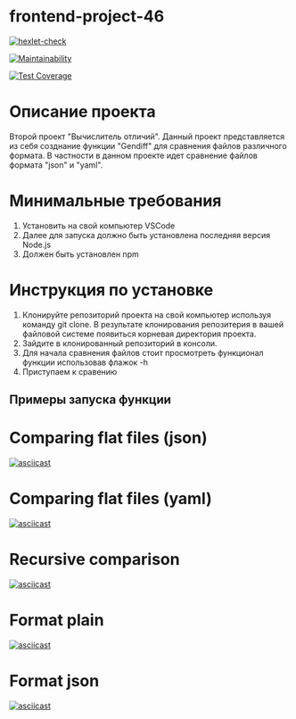 # frontend-project-46
[![hexlet-check](https://github.com/Vlad-disc/frontend-project-46/actions/workflows/hexlet-check.yml/badge.svg)](https://github.com/Vlad-disc/frontend-project-46/actions/workflows/hexlet-check.yml)

[![Maintainability](https://api.codeclimate.com/v1/badges/aa17a876d194b2d0ab4e/maintainability)](https://codeclimate.com/github/Vlad-disc/frontend-project-46/maintainability)

[![Test Coverage](https://api.codeclimate.com/v1/badges/aa17a876d194b2d0ab4e/test_coverage)](https://codeclimate.com/github/Vlad-disc/frontend-project-46/test_coverage)


# Описание проекта

Второй проект "Вычислитель отличий". Данный проект представляется из себя созднание функции "Gendiff" для сравнения файлов различного формата. В частности в данном проекте идет сравнение файлов формата "json" и "yaml".

# Минимальные требования

1. Установить на свой компьютер VSCode
2. Далее для запуска должно быть установлена последняя версия Node.js
3. Должен быть установлен npm

# Инструкция по установке

1. Клонируйте репозиторий проекта на свой компьютер используя команду git clone. В результате клонирования репозитерия в вашей файловой системе появиться корневая директория проекта.
2. Зайдите в клонированный репозиторий в консоли.
3. Для начала сравнения файлов стоит просмотреть функционал функции использовав флажок -h
4. Приступаем к сравению

## Примеры запуска функции

# Comparing flat files (json)
[![asciicast](https://asciinema.org/a/672810.svg)](https://asciinema.org/a/672810)


# Comparing flat files (yaml)
[![asciicast](https://asciinema.org/a/GMCVE9w0EkaQzSsXuriNZjIyL.svg)](https://asciinema.org/a/GMCVE9w0EkaQzSsXuriNZjIyL)


# Recursive comparison
[![asciicast](https://asciinema.org/a/C3WFPSiCcWJ3pXiq4BLHdNvta.svg)](https://asciinema.org/a/C3WFPSiCcWJ3pXiq4BLHdNvta)

# Format plain
[![asciicast](https://asciinema.org/a/qGVYPjCvhN8VVr4XhNtw88YoA.svg)](https://asciinema.org/a/qGVYPjCvhN8VVr4XhNtw88YoA)

# Format json

[![asciicast](https://asciinema.org/a/TVW2tVBk2alE88Eg546k7cSlw.svg)](https://asciinema.org/a/TVW2tVBk2alE88Eg546k7cSlw)
